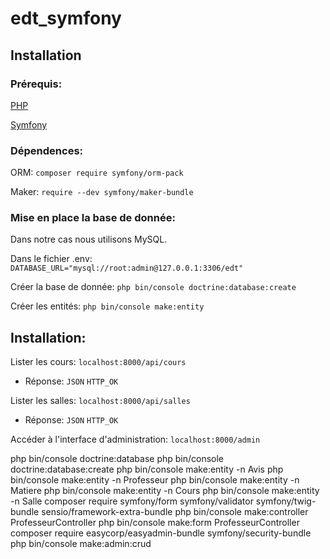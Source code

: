 # edt_symfony

## Installation

### Prérequis: 

[PHP](https://www.php.net/manual/fr/install.php)

[Symfony](https://symfony.com/doc/current/setup.html)

### Dépendences:

ORM: ```composer require symfony/orm-pack```

Maker: ```require --dev symfony/maker-bundle```

### Mise en place la base de donnée:

Dans notre cas nous utilisons MySQL.

Dans le fichier .env: ```DATABASE_URL="mysql://root:admin@127.0.0.1:3306/edt"```

Créer la base de donnée: ```php bin/console doctrine:database:create```

Créer les entités: ```php bin/console make:entity```

## Installation:

Lister les cours: ```localhost:8000/api/cours``` 
- Réponse: ```JSON``` ```HTTP_OK```

Lister les salles: ```localhost:8000/api/salles``` 
- Réponse: ```JSON``` ```HTTP_OK```

Accéder à l'interface d'administration: ```localhost:8000/admin```

php bin/console doctrine:database
php bin/console doctrine:database:create
php bin/console make:entity -n Avis
php bin/console make:entity -n Professeur
php bin/console make:entity -n Matiere
php bin/console make:entity -n Cours
php bin/console make:entity -n Salle
composer require symfony/form symfony/validator symfony/twig-bundle sensio/framework-extra-bundle
php bin/console make:controller ProfesseurController
php bin/console make:form ProfesseurController
composer require easycorp/easyadmin-bundle symfony/security-bundle
php bin/console make:admin:crud
